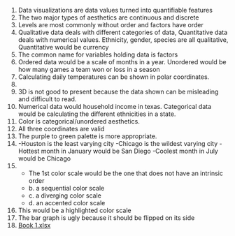 1. Data visualizations are data values turned into quantifiable features
2. The two major types of aesthetics are continuous and discrete
3. Levels are most commonly without order and factors have order
4. Qualitative data deals with different categories of data, Quantitative data deals with numerical values.
   Ethnicity, gender, species are all qualitative, Quantitative would be currency
5. The common name for variables holding data is factors
6. Ordered data would be a scale of months in a year. Unordered would be how many games a team won or loss in a season
7. Calculating daily temperatures can be shown in polar coordinates.
8. 
9. 3D is not good to present because the data shown can be misleading and difficult to read.
10. Numerical data would household income in texas. Categorical data would be calculating the different ethnicities in a state.
11. Color is categorical/unordered aesthetics.
12. All three coordinates are valid
13. The purple to green palette is more appropriate.
14. -Houston is the least varying city
    -Chicago is the wildest varying city
    -Hottest month in January would be San Diego
    -Coolest month in July would be Chicago
15. - The 1st color scale would be the one that does not have an intrinsic order
    - b. a sequential color scale
    - c. a diverging color scale
    - d. an accented color scale
16. This would be a highlighted color scale
17. The bar graph is ugly because it should be flipped on its side
18. 
    [Book 1.xlsx](https://github.com/Bigsimtrap/IDS2024S/files/15204499/Book.1.xlsx)

